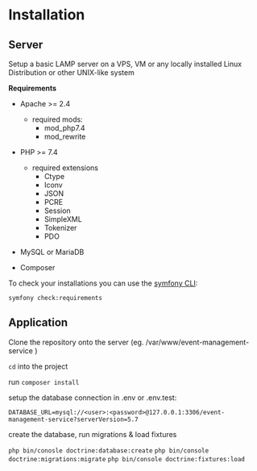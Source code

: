 # **Installation**

## **Server**
Setup a basic LAMP server on a VPS, VM or any locally installed Linux Distribution or other UNIX-like system

**Requirements**
- Apache >= 2.4
    - required mods:
        - mod_php7.4
        - mod_rewrite

- PHP >= 7.4
    - required extensions
        - Ctype
        - Iconv
        - JSON
        - PCRE
        - Session
        - SimpleXML
        - Tokenizer
        - PDO

- MySQL or MariaDB
- Composer

To check your installations you can use the [symfony CLI](https://symfony.com/download):

`symfony check:requirements`

## **Application**

Clone the repository onto the server (eg. /var/www/event-management-service )

`cd` into the project 

run `composer install`

setup the database connection in .env or .env.test:

`DATABASE_URL=mysql://<user>:<password>@127.0.0.1:3306/event-management-service?serverVersion=5.7`

create the database, run migrations & load fixtures

`php bin/conosle doctrine:database:create`
`php bin/console doctrine:migrations:migrate`
`php bin/console doctrine:fixtures:load`